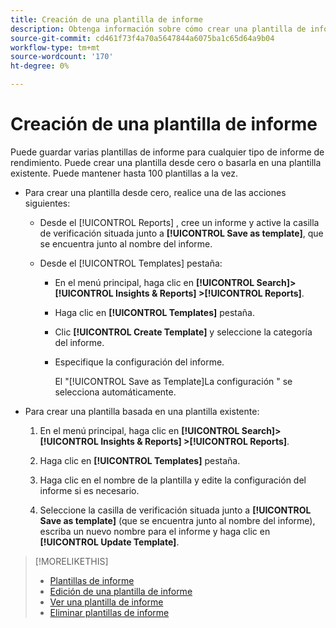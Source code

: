 ```yaml
---
title: Creación de una plantilla de informe
description: Obtenga información sobre cómo crear una plantilla de informe reutilizable.
source-git-commit: cd461f73f4a70a5647844a6075ba1c65d64a9b04
workflow-type: tm+mt
source-wordcount: '170'
ht-degree: 0%

---
```


# Creación de una plantilla de informe

Puede guardar varias plantillas de informe para cualquier tipo de informe de rendimiento. Puede crear una plantilla desde cero o basarla en una plantilla existente. Puede mantener hasta 100 plantillas a la vez.

* Para crear una plantilla desde cero, realice una de las acciones siguientes:

   * Desde el [!UICONTROL Reports] , cree un informe y active la casilla de verificación situada junto a **[!UICONTROL Save as template]**, que se encuentra junto al nombre del informe.

   * Desde el [!UICONTROL Templates] pestaña:

      * En el menú principal, haga clic en **[!UICONTROL Search]> [!UICONTROL Insights & Reports] >[!UICONTROL Reports]**.

      * Haga clic en **[!UICONTROL Templates]** pestaña.

      * Clic **[!UICONTROL Create Template]** y seleccione la categoría del informe.

      * Especifique la configuración del informe.

         El &quot;[!UICONTROL Save as Template]La configuración &quot; se selecciona automáticamente.

* Para crear una plantilla basada en una plantilla existente:

   1. En el menú principal, haga clic en **[!UICONTROL Search]> [!UICONTROL Insights & Reports] >[!UICONTROL Reports]**.

   1. Haga clic en **[!UICONTROL Templates]** pestaña.

   1. Haga clic en el nombre de la plantilla y edite la configuración del informe si es necesario.

   1. Seleccione la casilla de verificación situada junto a **[!UICONTROL Save as template]** (que se encuentra junto al nombre del informe), escriba un nuevo nombre para el informe y haga clic en **[!UICONTROL Update Template]**.

>[!MORELIKETHIS]
>
>* [Plantillas de informe](template-about.md)
>* [Edición de una plantilla de informe](template-edit.md)
>* [Ver una plantilla de informe](template-view.md)
>* [Eliminar plantillas de informe](template-delete.md)

